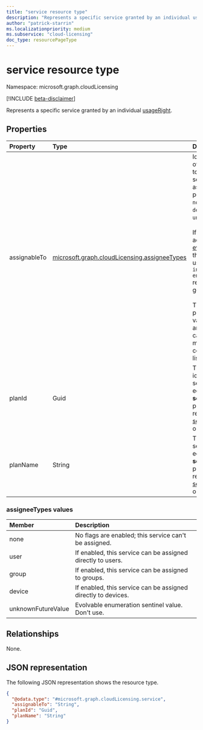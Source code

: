 ```yaml
---
title: "service resource type"
description: "Represents a specific service granted by an individual usageRight."
author: "patrick-starrin"
ms.localizationpriority: medium
ms.subservice: "cloud-licensing"
doc_type: resourcePageType
---
```


# service resource type

Namespace: microsoft.graph.cloudLicensing

[!INCLUDE [beta-disclaimer](../../includes/beta-disclaimer.md)]

Represents a specific service granted by an individual [usageRight](../resources/cloudlicensing-usageright.md).

## Properties
|Property|Type|Description|
|:---|:---|:---|
|assignableTo|[microsoft.graph.cloudLicensing.assigneeTypes](../resources/cloudlicensing-service.md#assigneetypes-values)|Identifies the types of directory objects to which the service can be assigned. The possible values are: `none`, `user`, `group`, `device`, `unknownFutureValue`.<br/><br/>If new values are added to this [evolvable enum](/graph/best-practices-concept#handling-future-members-in-evolvable-enumerations) in the future, you must use the `Prefer: include-unknown-enum-members` request header to get them.<br/><br/>The **assigneeTypes** property is a multi-valued enumeration and the property can contain multiple values in a comma-separated list.|
|planId|Guid|The unique identifier of the service plan that is equal to the **servicePlanId** property on the related [servicePlanInfo](../resources/serviceplaninfo.md) objects.|
|planName|String|The name of the service plan that is equal to the **servicePlanName** property on the related [servicePlanInfo](../resources/serviceplaninfo.md) objects.|

### assigneeTypes values

| Member            | Description                                                            |
|:------------------|:-----------------------------------------------------------------------|
| none              | No flags are enabled; this service can't be assigned.                  |
| user              | If enabled, this service can be assigned directly to users.            |
| group             | If enabled, this service can be assigned to groups.                    |
| device            | If enabled, this service can be assigned directly to devices.          |
| unknownFutureValue| Evolvable enumeration sentinel value. Don't use.                       |

## Relationships
None.

## JSON representation
The following JSON representation shows the resource type.
<!-- {
  "blockType": "resource",
  "@odata.type": "microsoft.graph.cloudLicensing.service"
}
-->
``` json
{
  "@odata.type": "#microsoft.graph.cloudLicensing.service",
  "assignableTo": "String",
  "planId": "Guid",
  "planName": "String"
}
```
